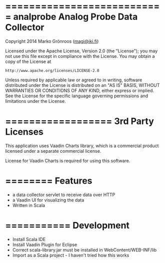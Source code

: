 ===========================
analprobe
Analog Probe Data Collector
===========================

Copyright 2014 Marko Grönroos (magi@iki.fi)

Licensed under the Apache License, Version 2.0 (the "License");
you may not use this file except in compliance with the License.
You may obtain a copy of the License at

    http://www.apache.org/licenses/LICENSE-2.0

Unless required by applicable law or agreed to in writing, software
distributed under the License is distributed on an "AS IS" BASIS,
WITHOUT WARRANTIES OR CONDITIONS OF ANY KIND, either express or implied.
See the License for the specific language governing permissions and
limitations under the License.

==================
3rd Party Licenses
==================

This application uses Vaadin Charts library, which is a commercial product
licensed under a separate commercial license.

License for Vaadin Charts is required for using this software.

========
Features
========
 - a data collector servlet to receive data over HTTP
 - a Vaadin UI for visualizing the data
 - Written in Scala

===========
Development
===========
 - Install Scala IDE
 - Install Vaadin Plugin for Eclipse
 - Correct scala-library.jar must be installed in WebContent/WEB-INF/lib
 - Import as a Scala project - I haven't tried how this works

